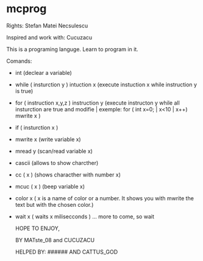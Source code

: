 # mcprog
Rights: Stefan Matei Necsulescu

Inspired and work with: Cucuzacu

This is a programing languge. Learn to program in it.

Comands:
- int (declear a variable)
- while ( insturction y ) intuction x (execute instuction x while instruction y is true) 
- for ( instruction x,y,z ) instruction y (execute instructon y while all insturction are true and modifie | exemple: for ( int x=0; | x<10 | x++) mwrite x )
- if ( insturction x )
- mwrite x (write variable x)
- mread y (scan/read variable x)
- cascii (allows to show charcther)
- cc ( x ) (shows characther with number x)
- mcuc ( x ) (beep variable x)
- color x ( x is a name of color or a number. It shows you with mwrite the text but with the chosen color.)
- wait x ( waits x milisecconds )
  ... more to come, so wait

  
  HOPE TO ENJOY,
  
  BY MATste_08 and CUCUZACU

  HELPED BY: ###### AND CATTUS_GOD
